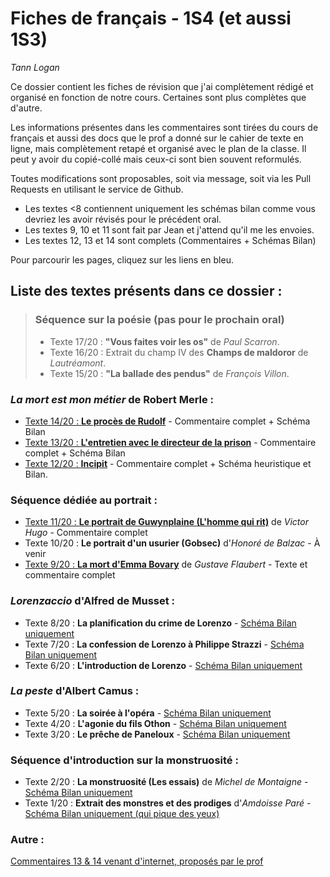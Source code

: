 # Fiches de français - 1S4 (et aussi 1S3)

*Tann Logan*



Ce dossier contient les fiches de révision que j'ai complètement rédigé et organisé en fonction de notre cours. Certaines sont plus complètes que d'autre.

Les informations présentes dans les commentaires sont tirées du cours de français et aussi des docs que le prof a donné sur le cahier de texte en ligne, mais complètement retapé et organisé avec le plan de la classe. Il peut y avoir du copié-collé mais ceux-ci sont bien souvent reformulés.

Toutes modifications sont proposables, soit via message, soit via les Pull Requests en utilisant le service de Github.

* Les textes <8 contiennent uniquement les schémas bilan comme vous devriez les avoir révisés pour le précédent oral.
* Les textes 9, 10 et 11 sont fait par Jean et j'attend qu'il me les envoies.
* Les textes 12, 13 et 14 sont complets (Commentaires + Schémas Bilan)



Pour parcourir les pages, cliquez sur les liens en bleu.

## Liste des textes présents dans ce dossier : 

> ### Séquence sur la poésie (pas pour le prochain oral)
>
> * Texte 17/20 : **"Vous faites voir les os"** de *Paul Scarron*.
> * Texte 16/20 : Extrait du champ IV des **Champs de maldoror** de *Lautréamont*.
> * Texte 15/20 : **"La ballade des pendus"** de *François Villon*.

### *La mort est mon métier* de Robert Merle :

*  [Texte 14/20 : **Le procès de Rudolf**](textes/txt14.md) - Commentaire complet + Schéma Bilan
*  [Texte 13/20 : **L'entretien avec le directeur de la prison**](textes/txt13.md) - Commentaire complet + Schéma Bilan
*  [Texte 12/20 : **Incipit**](textes/txt12.md) - Commentaire complet + Schéma heuristique et Bilan.

### Séquence dédiée au portrait :

* [Texte 11/20 : **Le portrait de Guwynplaine (L'homme qui rit)**](textes/txt11.md) de *Victor Hugo* - Commentaire complet
* Texte 10/20 : **Le portrait d'un usurier (Gobsec)** d'*Honoré de Balzac* - À venir
* [Texte 9/20 : **La mort d'Emma Bovary**](textes/txt9.md) de *Gustave Flaubert* - Texte et commentaire complet

### *Lorenzaccio* d'Alfred de Musset : 

* Texte 8/20 : **La planification du crime de Lorenzo** - [Schéma Bilan uniquement](textes/txt8.jpg)
* Texte 7/20 : **La confession de Lorenzo à Philippe Strazzi** - [Schéma Bilan uniquement](textes/txt7.jpg)
* Texte 6/20 : **L'introduction de Lorenzo** - [Schéma Bilan uniquement](textes/txt6.jpg)

### *La peste* d'Albert Camus :

* Texte 5/20 : **La soirée à l'opéra** - [Schéma Bilan uniquement](textes/txt5.jpg)
* Texte 4/20 : **L'agonie du fils Othon** - [Schéma Bilan uniquement](textes/txt4.jpg)
* Texte 3/20 : **Le prêche de Paneloux** - [Schéma Bilan uniquement](textes/txt3.jpg)


### Séquence d'introduction sur la monstruosité : 

* Texte 2/20 : **La monstruosité (Les essais)**  de *Michel de Montaigne* - [Schéma Bilan uniquement](textes/txt2.jpg)
* Texte 1/20 : **Extrait des monstres et des prodiges** d'*Amdoisse Paré* - [Schéma Bilan uniquement (qui pique des yeux)](textes/txt1.jpg)



### Autre :

[Commentaires 13 & 14 venant d'internet, proposés par le prof](sources/)